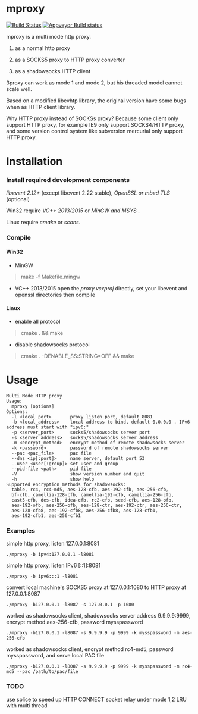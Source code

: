 # mproxy
[![Build Status](https://travis-ci.org/boytm/mproxy.svg?branch=master)](https://travis-ci.org/boytm/mproxy)
[![Appveyor Build status](https://ci.appveyor.com/api/projects/status/8jk67xy7xtr9ij2a?svg=true)](https://ci.appveyor.com/project/boytm/mproxy)


mproxy is a multi mode http proxy. 

1. as a normal http proxy 

2. as a SOCKS5 proxy to HTTP proxy converter 

3. as a shadowsocks HTTP client 

3proxy can work as mode 1 and mode 2, but his threaded model cannot scale well.

Based on a modified libevhtp library, the original version have some bugs when as HTTP client library.

Why HTTP proxy instead of SOCKSs proxy? Because some client only support HTTP proxy, for example IE9 only support 
SOCKS4/HTTP proxy, and some version control system like subversion mercurial only support HTTP proxy.

# Installation #

### Install required development components
_libevent 2.12+_ (except libevent 2.22 stable),  _OpenSSL or mbed TLS_ (optional)

Win32 require _VC++ 2013/2015_ or _MinGW and MSYS_ . 

Linux require _cmake_ or _scons_.

### Compile 
#### Win32 
* MinGW 
>make -f Makefile.mingw

* VC++ 2013/2015
open the _proxy.vcxproj_ directly, set your libevent and openssl directories then compile

#### Linux
* enable all protocol
>cmake . && make          

* disable shadowsocks protocol
>cmake . -DENABLE_SS:STRING=OFF && make     

# Usage #

    Multi Mode HTTP proxy
    Usage:
      mproxy [options]
    Options:
      -l <local_port>       proxy listen port, default 8081
      -b <local_address>    local address to bind, default 0.0.0.0 . IPv6 address must start with "ipv6:"
      -p <server_port>      socks5/shadowsocks server port
      -s <server_address>   socks5/shadowsocks server address
      -m <encrypt_method>   encrypt method of remote shadowsocks server
      -k <password>         password of remote shadowsocks server
      --pac <pac_file>      pac file
      --dns <ip[:port]>     name server, default port 53
      --user <user[:group]> set user and group
      --pid-file <path>     pid file
      -V                    show version number and quit
      -h                    show help
    Supported encryption methods for shadowsocks:
      table, rc4, rc4-md5, aes-128-cfb, aes-192-cfb, aes-256-cfb, 
      bf-cfb, camellia-128-cfb, camellia-192-cfb, camellia-256-cfb, 
      cast5-cfb, des-cfb, idea-cfb, rc2-cfb, seed-cfb, aes-128-ofb, 
      aes-192-ofb, aes-256-ofb, aes-128-ctr, aes-192-ctr, aes-256-ctr, 
      aes-128-cfb8, aes-192-cfb8, aes-256-cfb8, aes-128-cfb1, 
      aes-192-cfb1, aes-256-cfb1


### Examples

simple http proxy, listen 127.0.0.1:8081

    ./mproxy -b ipv4:127.0.0.1 -l8081

simple http proxy, listen IPv6 [::1]:8081

    ./mproxy -b ipv6:::1 -l8081

convert local machine's SOCKS5 proxy at 127.0.0.1:1080 to HTTP proxy at 127.0.0.1:8087

    ./mproxy -b127.0.0.1 -l8087 -s 127.0.0.1 -p 1080

worked as shadowsocks client, shadowsocks server address 9.9.9.9:9999, encrypt method aes-256-cfb, password mysspassword 

    ./mproxy -b127.0.0.1 -l8087 -s 9.9.9.9 -p 9999 -k mysspassword -m aes-256-cfb

worked as shadowsocks client, encrypt method rc4-md5, password mysspassword, and serve local PAC file

    ./mproxy -b127.0.0.1 -l8087 -s 9.9.9.9 -p 9999 -k mysspassword -m rc4-md5 --pac /path/to/pac/file

### TODO

use splice to speed up HTTP CONNECT socket relay under mode 1,2
LRU with multi thread



